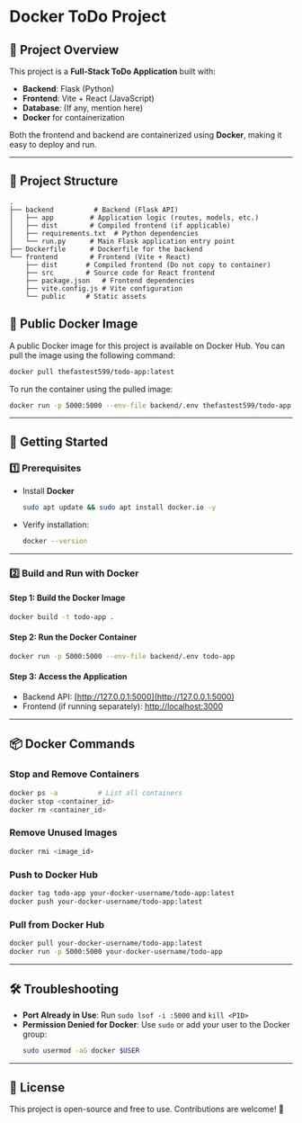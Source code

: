 # Docker ToDo Project

## 📌 Project Overview
This project is a **Full-Stack ToDo Application** built with:
- **Backend**: Flask (Python)
- **Frontend**: Vite + React (JavaScript)
- **Database**: (If any, mention here)
- **Docker** for containerization

Both the frontend and backend are containerized using **Docker**, making it easy to deploy and run.

---

## 📁 Project Structure
```
.
├── backend          # Backend (Flask API)
│   ├── app         # Application logic (routes, models, etc.)
│   ├── dist        # Compiled frontend (if applicable)
│   ├── requirements.txt  # Python dependencies
│   └── run.py      # Main Flask application entry point
├── Dockerfile      # Dockerfile for the backend
└── frontend        # Frontend (Vite + React)
    ├── dist       # Compiled frontend (Do not copy to container)
    ├── src        # Source code for React frontend
    ├── package.json   # Frontend dependencies
    ├── vite.config.js # Vite configuration
    └── public     # Static assets
```
## 🐳 Public Docker Image

A public Docker image for this project is available on Docker Hub. You can pull the image using the following command:

```sh
docker pull thefastest599/todo-app:latest
```

To run the container using the pulled image:

```sh
docker run -p 5000:5000 --env-file backend/.env thefastest599/todo-app:latest
```
---

## 🚀 Getting Started

### **1️⃣ Prerequisites**
- Install **Docker**
  ```sh
  sudo apt update && sudo apt install docker.io -y
  ```
- Verify installation:
  ```sh
  docker --version
  ```

---

### **2️⃣ Build and Run with Docker**

#### **Step 1: Build the Docker Image**
```sh
docker build -t todo-app .
```

#### **Step 2: Run the Docker Container**
```sh
docker run -p 5000:5000 --env-file backend/.env todo-app
```

#### **Step 3: Access the Application**
- Backend API: [http://127.0.0.1:5000](http://127.0.0.1:5000)
- Frontend (if running separately): [http://localhost:3000](http://localhost:3000)

---

## 📦 Docker Commands

### **Stop and Remove Containers**
```sh
docker ps -a          # List all containers
docker stop <container_id>
docker rm <container_id>
```

### **Remove Unused Images**
```sh
docker rmi <image_id>
```

### **Push to Docker Hub**
```sh
docker tag todo-app your-docker-username/todo-app:latest
docker push your-docker-username/todo-app:latest
```

### **Pull from Docker Hub**
```sh
docker pull your-docker-username/todo-app:latest
docker run -p 5000:5000 your-docker-username/todo-app
```

---

## 🛠️ Troubleshooting
- **Port Already in Use**: Run `sudo lsof -i :5000` and `kill <PID>`
- **Permission Denied for Docker**: Use `sudo` or add your user to the Docker group:
  ```sh
  sudo usermod -aG docker $USER
  ```

---

## 📜 License
This project is open-source and free to use. Contributions are welcome! 🚀

